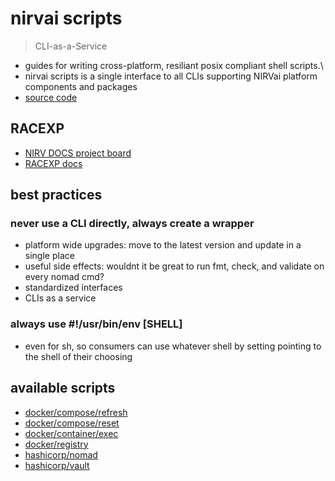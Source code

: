 # nirvai scripts

> CLI-as-a-Service

- guides for writing cross-platform, resiliant posix compliant shell scripts.\
- nirvai scripts is a single interface to all CLIs supporting NIRVai platform components and packages
- [source code](https://github.com/nirv-ai/scripts)

## RACEXP

- [NIRV DOCS project board](https://github.com/orgs/nirv-ai/projects/6/views/1?filterQuery=repo%3A%22nirv-ai%2Fdocs%22)
- [RACEXP docs](https://github.com/noahehall/theBookOfNoah/blob/master/0current/architectural%20thinking/0racexp.md)

## best practices

### never use a CLI directly, always create a wrapper

- platform wide upgrades: move to the latest version and update in a single place
- useful side effects: wouldnt it be great to run fmt, check, and validate on every nomad cmd?
- standardized interfaces
- CLIs as a service

### always use #!/usr/bin/env [SHELL]

- even for sh, so consumers can use whatever shell by setting pointing to the shell of their choosing

## available scripts

- [docker/compose/refresh](../docker/README.md)
- [docker/compose/reset](../docker/README.md)
- [docker/container/exec](../docker/README.md)
- [docker/registry](../docker/README.md)
- [hashicorp/nomad](../nomad/README.md)
- [hashicorp/vault](../vault/README.md)
